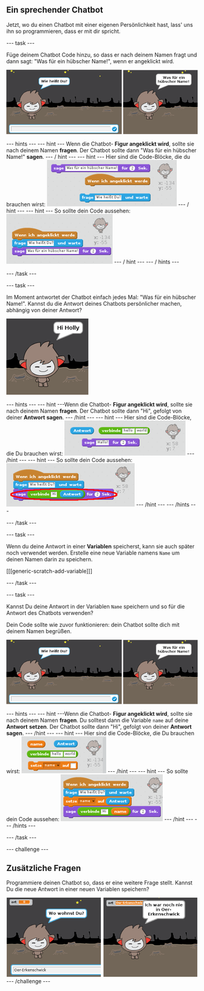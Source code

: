 ## Ein sprechender Chatbot

Jetzt, wo du einen Chatbot mit einer eigenen Persönlichkeit hast, lass' uns ihn so programmieren, dass er mit dir spricht.

\--- task \---

Füge deinem Chatbot Code hinzu, so dass er nach deinem Namen fragt und dann sagt: "Was für ein hübscher Name!", wenn er angeklickt wird.

![Eine ChatBot-Antwort ausprobieren](images/chatbot-ask-test.png)

\--- hints \--- \--- hint \--- Wenn die Chatbot- **Figur angeklickt wird**, sollte sie nach deinem Namen **fragen**. Der Chatbot sollte dann "Was für ein hübscher Name!" **sagen**. \--- / hint \--- \--- hint \--- Hier sind die Code-Blöcke, die du brauchen wirst: ![Blocks for a ChatBot reply](images/chatbot-ask-blocks.png) \--- / hint \--- \--- hint \--- So sollte dein Code aussehen: ![Code for a ChatBot reply](images/chatbot-ask-code.png) \--- / hint \--- \--- / hints \---

\--- /task \---

\--- task \---

Im Moment antwortet der Chatbot einfach jedes Mal: "Was für ein hübscher Name!". Kannst du die Antwort deines Chatbots persönlicher machen, abhängig von deiner Antwort?

![Eine personalisierte Antwort ausrobieren](images/chatbot-answer-test.png)

\--- hints \--- \--- hint \---Wenn die Chatbot- **Figur angeklickt wird**, sollte sie nach deinem Namen **fragen**. Der Chatbot sollte dann "Hi", gefolgt von deiner **Antwort** **sagen**. \--- /hint \--- \--- hint \--- Hier sind die Code-Blöcke, die Du brauchen wirst: ![Blocks for a personalised reply](images/chatbot-answer-blocks.png) \--- /hint \--- \--- hint \--- So sollte dein Code aussehen: ![Code for a personalised reply](images/chatbot-answer-code.png) \--- /hint \--- \--- /hints \---

\--- /task \---

\--- task \---

Wenn du deine Antwort in einer **Variablen** speicherst, kann sie auch später noch verwendet werden. Erstelle eine neue Variable namens `Name` um deinen Namen darin zu speichern.

[[[generic-scratch-add-variable]]]

\--- /task \---

\--- task \---

Kannst Du deine Antwort in der Variablen `Name` speichern und so für die Antwort des Chatbots verwenden?

Dein Code sollte wie zuvor funktionieren: dein Chatbot sollte dich mit deinem Namen begrüßen.

![Ausprobieren einer Variable namens "Name"](images/chatbot-ask-test.png)

\--- hints \--- \--- hint \---Wenn die Chatbot- **Figur angeklickt wird**, sollte sie nach deinem Namen **fragen**. Du solltest dann die Variable `name` auf deine **Antwort** **setzen**. Der Chatbot sollte dann "Hi", gefolgt von deiner **Antwort** **sagen**. \--- /hint \--- \--- hint \--- Hier sind die Code-Blöcke, die Du brauchen wirst: ![Blocks for a 'name' variable](images/chatbot-variable-blocks.png) \--- /hint \--- \--- hint \--- So sollte dein Code aussehen: ![Code for a 'name' variable](images/chatbot-variable-code.png) \--- /hint \--- \--- /hints \---

\--- /task \---

\--- challenge \---

## Zusätzliche Fragen

Programmiere deinen Chatbot so, dass er eine weitere Frage stellt. Kannst Du die neue Antwort in einer neuen Variablen speichern?

![Zusätzliche Fragen](images/chatbot-question.png) \--- /challenge \---